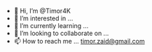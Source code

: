 - 👋 Hi, I’m @Timor4K
- 👀 I’m interested in ...
- 🌱 I’m currently learning ...
- 💞️ I’m looking to collaborate on ...
- 📫 How to reach me ... timor.zaid@gmail.com

<!---
Timor4K/Timor4K is a ✨ special ✨ repository because its `README.md` (this file) appears on your GitHub profile.
You can click the Preview link to take a look at your changes.
--->
